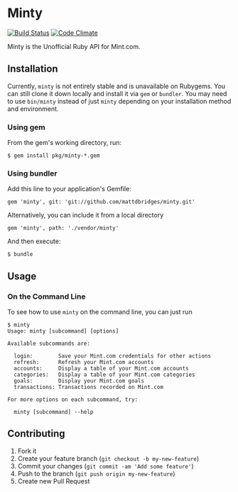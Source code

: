 # Minty

[![Build Status](https://travis-ci.org/mattdbridges/minty.svg?branch=master)](https://travis-ci.org/mattdbridges/minty)
[![Code Climate](https://codeclimate.com/github/mattdbridges/minty.png)](https://codeclimate.com/github/mattdbridges/minty)

Minty is the Unofficial Ruby API for Mint.com.

## Installation

Currently, `minty` is not entirely stable and is unavailable on Rubygems. You can still clone it down locally and install it via `gem` or `bundler`. You may need to use `bin/minty` instead of just `minty` depending on your installation method and environment.

### Using gem

From the gem's working directory, run:

    $ gem install pkg/minty-*.gem

### Using bundler

Add this line to your application's Gemfile:

    gem 'minty', git: 'git://github.com/mattdbridges/minty.git'

Alternatively, you can include it from a local directory

    gem 'minty', path: './vendor/minty'

And then execute:

    $ bundle

## Usage

### On the Command Line

To see how to use `minty` on the command line, you can just run

    $ minty
    Usage: minty [subcommand] [options]

    Available subcommands are:

      login:        Save your Mint.com credentials for other actions
      refresh:      Refresh your Mint.com accounts
      accounts:     Display a table of your Mint.com accounts
      categories:   Display a table of your Mint.com categories
      goals:        Display your Mint.com goals
      transactions: Transactions recorded on Mint.com

    For more options on each subcommand, try:

      minty [subcommand] --help

## Contributing

1. Fork it
2. Create your feature branch (`git checkout -b my-new-feature`)
3. Commit your changes (`git commit -am 'Add some feature'`)
4. Push to the branch (`git push origin my-new-feature`)
5. Create new Pull Request
